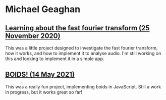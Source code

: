 # Michael Geaghan

## [Learning about the fast fourier transform (25 November 2020)](./fft/fft.html)

This was a little project designed to investigate the fast fourier transform, how it works, and how to implement it to analyse audio. I'm still working on this and looking to implement it in a simple app.

## [BOIDS! (14 May 2021)](./boids/boids.html)

This was a really fun project, implementing boids in JavaScript. Still a work in progress, but it works great so far!

